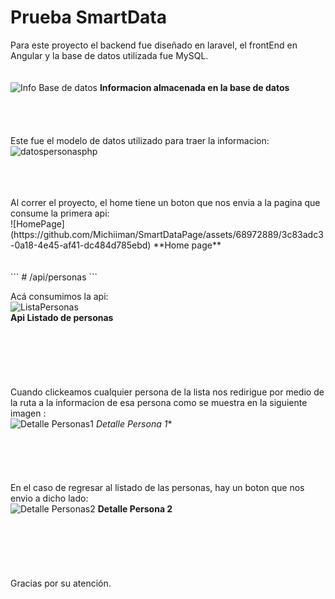 # Prueba SmartData

Para este proyecto el backend fue diseñado en laravel, el frontEnd en Angular y la base de datos utilizada fue MySQL.
<br>                                
<br>
![Info Base de datos](https://github.com/Michiiman/SmartDataPage/assets/68972889/02693a7c-ecc8-499a-bedc-750b499a1156)
**Informacion almacenada en la base de datos**
<br> 
<br>                                
<br>                                
Este fue el modelo de datos utilizado para traer la informacion:
![datospersonasphp](https://github.com/Michiiman/SmartDataPage/assets/68972889/0176c3e5-2e4d-42c8-a0c8-55f5ebc94604)

<br>                                
<br>
<br>                                
Al correr el proyecto, el home tiene un boton que nos envia a la pagina que consume la primera api: 
<br>
![HomePage](https://github.com/Michiiman/SmartDataPage/assets/68972889/3c83adc3-0a18-4e45-af41-dc484d785ebd)
**Home page**                                         
<br>                                
<br>                                
<br>                                
 ```
 # /api/personas
 ```
<br>                                

Acá consumimos la api:                                
![ListaPersonas](https://github.com/Michiiman/SmartDataPage/assets/68972889/5c5c04da-7f3c-4727-aff3-e2a6f57cb4fd)               
**Api Listado de personas**                                      
<br>                                
<br>                                
<br>                                
Cuando clickeamos cualquier persona de la lista nos redirigue por medio de la ruta a la informacion de esa persona como se muestra en la siguiente imagen :                            
![Detalle Personas1](https://github.com/Michiiman/SmartDataPage/assets/68972889/f446341c-fbde-4525-babd-2a19bff570d2)
*Detalle Persona 1**
<br>                                
<br>                                
<br>                                
En el caso de regresar al listado de las personas, hay un boton que nos envio a dicho lado:                              
![Detalle Personas2](https://github.com/Michiiman/SmartDataPage/assets/68972889/f6e09b70-006a-4c03-b30b-54cdcd10a33b)
**Detalle Persona 2**                                         
<br>                                
<br>                                
<br>                                
Gracias por su atención.


 


